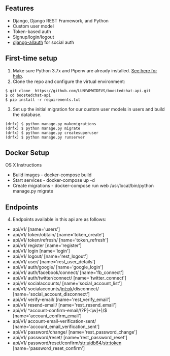 ## Features

- Django, Django REST Framework, and Python
- Custom user model
- Token-based auth
- Signup/login/logout
- [django-allauth](https://github.com/pennersr/django-allauth) for social auth

## First-time setup

1.  Make sure Python 3.7x and Pipenv are already installed. [See here for help](https://djangoforbeginners.com/initial-setup/).
2.  Clone the repo and configure the virtual environment:

```
$ git clone  https://github.com/LUNYAMWIDEVS/boostedchat-api.git
$ cd boostedchat-api
$ pip install -r requirements.txt
```

3.  Set up the initial migration for our custom user models in users and build the database.

```
(drfx) $ python manage.py makemigrations
(drfx) $ python manage.py migrate
(drfx) $ python manage.py createsuperuser
(drfx) $ python manage.py runserver
```

## Docker Setup
OS X Instructions
- Build images - docker-compose build
- Start services - docker-compose up -d
- Create migrations - docker-compose run web /usr/local/bin/python manage.py migrate

## Endpoints
4. Endpoints available in this api are as follows:
- api/v1/ [name='users']
- api/v1/ token/obtain/ [name='token_create']
- api/v1/ token/refresh/ [name='token_refresh']
- api/v1/ register [name='register']
- api/v1/ login [name='login']
- api/v1/ logout/ [name='rest_logout']
- api/v1/ user/ [name='rest_user_details']
- api/v1/ auth/google/ [name='google_login']
- api/v1/ auth/facebook/connect/ [name='fb_connect']
- api/v1/ auth/twitter/connect/ [name='twitter_connect']
- api/v1/ socialaccounts/ [name='social_account_list']
- api/v1/ socialaccounts/<int:pk>/disconnect/ [name='social_account_disconnect']
- api/v1/ verify-email/ [name='rest_verify_email']
- api/v1/ resend-email/ [name='rest_resend_email']
- api/v1/ ^account-confirm-email/(?P<key>[-:\w]+)/$ [name='account_confirm_email']
- api/v1/ account-email-verification-sent/ [name='account_email_verification_sent']
- api/v1/ password/change/ [name='rest_password_change']
- api/v1/ password/reset/ [name='rest_password_reset']
- api/v1/ password/reset/confirm/<str:uidb64>/<str:token> [name='password_reset_confirm']
